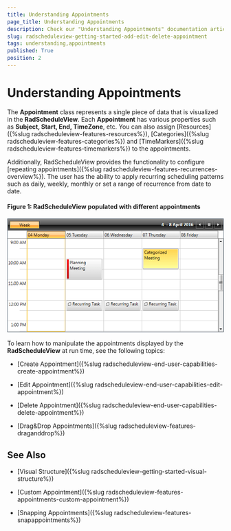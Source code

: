 ```yaml
---
title: Understanding Appointments
page_title: Understanding Appointments
description: Check our "Understanding Appointments" documentation article for the RadScheduleView WPF control.
slug: radscheduleview-getting-started-add-edit-delete-appointment
tags: understanding,appointments
published: True
position: 2
---
```


# Understanding Appointments

The __Appointment__ class represents a single piece of data that is visualized in the __RadScheduleView__. Each __Appointment__ has various properties such as __Subject, Start, End, TimeZone__, etc. You can also assign [Resources]({%slug radscheduleview-features-resources%}), [Categories]({%slug radscheduleview-features-categories%}) and [TimeMarkers]({%slug radscheduleview-features-timemarkers%}) to the appointments. 

Additionally, RadScheduleView provides the functionality to configure [repeating appointments]({%slug radscheduleview-features-recurrences-overview%}). The user has the ability to apply recurring scheduling patterns such as daily, weekly, monthly or set a range of recurrence from date to date.

#### __Figure 1: RadScheduleView populated with different appointments__

![](images/radscheduleview_understandingappointments_0.png)

To learn how to manipulate the appointments displayed by the __RadScheduleView__ at run time, see the following topics:

* [Create Appointment]({%slug radscheduleview-end-user-capabilities-create-appointment%})

* [Edit Appointment]({%slug radscheduleview-end-user-capabilities-edit-appointment%})

* [Delete Appointment]({%slug radscheduleview-end-user-capabilities-delete-appointment%})

* [Drag&Drop Appointments]({%slug radscheduleview-features-draganddrop%})

## See Also

 * [Visual Structure]({%slug radscheduleview-getting-started-visual-structure%})
 
 * [Custom Appointment]({%slug radscheduleview-features-appointments-custom-appointment%})
 
 * [Snapping Appointments]({%slug radscheduleview-features-snapappointments%})
 
 
